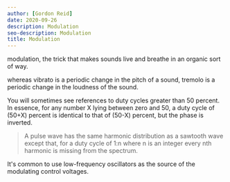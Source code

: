 ```yaml
---
author: [Gordon Reid]
date: 2020-09-26
description: Modulation
seo-description: Modulation
title: Modulation
---
```


modulation, the trick that makes sounds live and breathe in an organic sort of way.

whereas vibrato is a periodic change in the pitch of a sound, tremolo is a periodic change in the loudness of the sound.

You will sometimes see references to duty cycles greater than 50 percent. In essence, for any number X lying between zero and 50, a duty cycle of (50+X) percent is identical to that of (50-X) percent, but the phase is inverted.

> A pulse wave has the same harmonic distribution as a sawtooth wave except that, for a duty cycle of 1:n where n is an integer every nth harmonic is missing from the spectrum.

It's common to use low-frequency oscillators as the source of the modulating control voltages.
